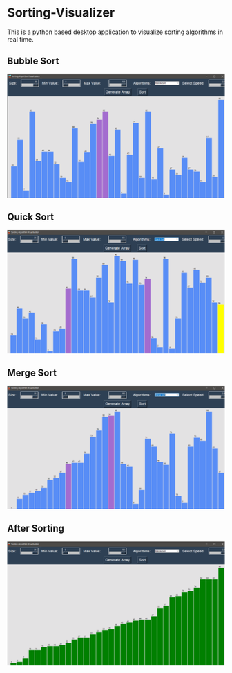 # Sorting-Visualizer
This is a python based desktop application to visualize sorting algorithms in real time.

## Bubble Sort
![](Screenshots/1.png)

## Quick Sort
![](Screenshots/4.png)

## Merge Sort
![](Screenshots/6.png)

## After Sorting
![](Screenshots/3.png)
